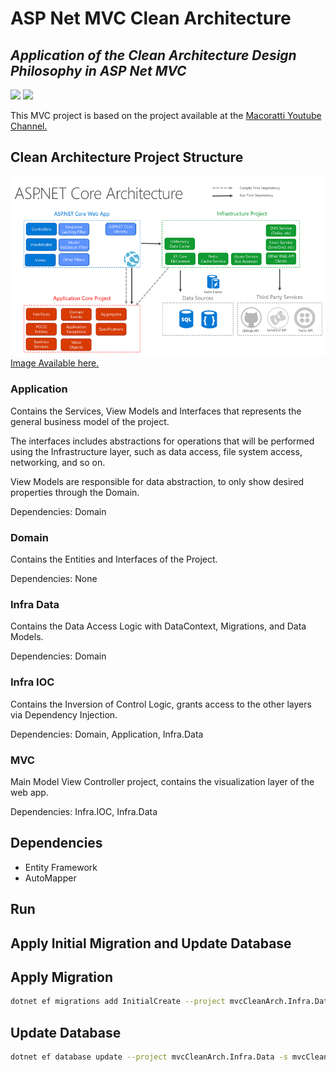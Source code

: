 # ASP Net MVC Clean Architecture


## _Application of the Clean Architecture Design Philosophy in ASP Net MVC_
![](https://img.shields.io/badge/Code-CSharp-informational?style=flat&logo=c-sharp&logoColor=white&color=blue)
![](https://img.shields.io/badge/Code-.NET%20Core%206-informational?style=flat&logo=dotnet&logoColor=white&color=blue)

This MVC project is based on the project available at the [Macoratti Youtube Channel.](https://www.youtube.com/channel/UCoqYHkQy8q5nEMv1gkcZgSw)

## Clean Architecture Project Structure

![ASP .Net Core Clean Architecture Structure](/imgs/aspc_cleanarq18.png "ASP .Net Core Clean Architecture Structure")
[Image Available here.](https://docs.microsoft.com/en-us/dotnet/architecture/modern-web-apps-azure/common-web-application-architectures)

### Application

Contains the Services, View Models and Interfaces that represents the general business model of the project.

The interfaces includes abstractions for operations that will be performed using the Infrastructure layer, such as data access, file system access, networking, and so on.

View Models are responsible for data abstraction, to only show desired properties through the Domain.

Dependencies: Domain

### Domain

Contains the Entities and Interfaces of the Project.

Dependencies: None

### Infra Data

Contains the Data Access Logic with DataContext, Migrations, and Data Models.

Dependencies: Domain

### Infra IOC

Contains the Inversion of Control Logic, grants access to the other layers via Dependency Injection.

Dependencies: Domain, Application, Infra.Data

### MVC

Main Model View Controller project, contains the visualization layer of the web app.

Dependencies: Infra.IOC, Infra.Data


## Dependencies

* Entity Framework
* AutoMapper

## Run

## Apply Initial Migration and Update Database

## Apply Migration
```sh
dotnet ef migrations add InitialCreate --project mvcCleanArch.Infra.Data -s mvcCleanArch.MVC -c ApplicationDbContext --verbose
```

## Update Database
```sh
dotnet ef database update --project mvcCleanArch.Infra.Data -s mvcCleanArch.MVC -c ApplicationDbContext --verbose
```